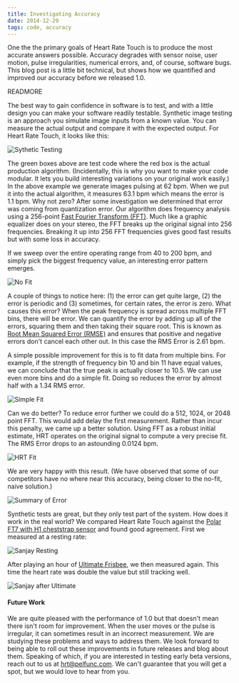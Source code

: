 ```yaml
---
title: Investigating Accuracy
date: 2014-12-29
tags: code, accuracy
---
```


One the the primary goals of Heart Rate Touch is to produce the most accurate answers possible.  Accuracy degrades with sensor noise, user motion, pulse irregularities, numerical errors, and, of course, software bugs.  This blog post is a little bit technical, but shows how we quantified and improved our accuracy before we released 1.0.

READMORE

The best way to gain confidence in software is to test, and with a little design you can make your software readily testable.  Synthetic image testing is an approach you simulate image inputs from a known value. You can measure the actual output and compare it with the expected output.  For Heart Rate Touch, it looks like this:

![Sythetic Testing](blog/synth.png)

The green boxes above are test code where the red box is the actual production algorithm.  (Incidentally, this is why you want to make your code modular.  It lets you build interesting variations on your original work easily.)  In the above example we generate images pulsing at 62 bpm.  When we put it into the actual algorithm, it measures 63.1 bpm which means the error is 1.1 bpm.  Why not zero?  After some investigation we determined that error was coming from quantization error.  Our algorithm does frequency analysis using a 256-point <a href="http://en.wikipedia.org/wiki/Fast_Fourier_transform">Fast Fourier Transform (FFT)</a>.  Much like a graphic equalizer does on your stereo, the FFT breaks up the original signal into 256 frequencies.  Breaking it up into 256 FFT frequencies gives good fast results but with some loss in accuracy.

If we sweep over the entire operating range from 40 to 200 bpm, and simply pick the biggest frequency value, an interesting error pattern emerges.

![No Fit](blog/no_fit.png)

A couple of things to notice here: (1) the error can get quite large, (2) the error is periodic and (3) sometimes, for certain rates, the error is zero. What causes this error?  When the peak frequency is spread across multiple FFT bins, there will be error.  We can quantify the error by adding up all of the errors, squaring them and then taking their square root.  This is known as <a href="http://en.wikipedia.org/wiki/Root-mean-square_deviation">Root Mean Squared Error (RMSE)</a> and ensures that positive and negative errors don't cancel each other out.  In this case the RMS Error is 2.61 bpm.

A simple possible improvement for this is to fit data from multiple bins.  For example, if the strength of frequency bin 10 and bin 11 have equal values, we can conclude that the true peak is actually closer to 10.5.  We can use even more bins and do a simple fit. Doing so reduces the error by almost half with a 1.34 RMS error.

![Simple Fit](blog/simple_fit.png)

Can we do better?  To reduce error further we could do a 512, 1024, or 2048 point FFT.  This would add delay the first measurement.  Rather than incur this penalty, we came up a better solution. Using FFT as a robust initial estimate, HRT operates on the original signal to compute a very precise fit.  The RMS Error drops to an astounding 0.0124 bpm.

![HRT Fit](blog/hrt_fit.png)

We are very happy with this result. (We have observed that some of our competitors have no where near this accuracy, being closer to the no-fit, naive solution.)

![Summary of Error](blog/summary.png)

Synthetic tests are great, but they only test part of the system.  How does it work in the real world?  We compared Heart Rate Touch against the <a href="http://www.polar.com/us-en/products/get_active/fitness_crosstraining/FT7">Polar FT7 with H1 cheststrap sensor</a> and found good agreement.  First we measured at a resting rate:

![Sanjay Resting](blog/hrt55.jpg)

After playing an hour of <a href="http://en.wikipedia.org/wiki/Ultimate_(sport)">Ultimate Frisbee</a>, we then measured again.  This time the heart rate was double the value but still tracking well.

![Sanjay after Ultimate](blog/hrt105.jpg)

#### Future Work

We are quite pleased with the performance of 1.0 but that doesn't mean there isn't room for improvement.  When the user moves or the pulse is irregular, it can sometimes result in an incorrect measurement.  We are studying these problems and ways to address them.  We look forward to being able to roll out these improvements in future releases and blog about them.  Speaking of which, if you are interested in testing early beta versions, reach out to us at <a href="mailto:hrt@pelfunc.com">hrt@pelfunc.com</a>.  We can't guarantee that you will get a spot, but we would love to hear from you.
